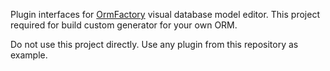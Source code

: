 Plugin interfaces for [OrmFactory](https://ormfactory.com) visual database model editor.
This project required for build custom generator for your own ORM.

Do not use this project directly. Use any plugin from this repository as example.